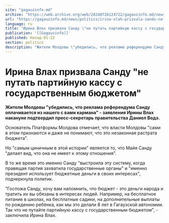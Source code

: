 ```yaml
---
site: "gagauzinfo.md"
archive: "https://web.archive.org/web/20240726124722/gagauzinfo.md/news/politics/irina-vlah-prizvala-sandu-ne-putat-partiinuyu-kassu-s-gosudarstvennim-byudzhetom"
url: "https://gagauzinfo.md/news/politics/irina-vlah-prizvala-sandu-ne-putat-partiinuyu-kassu-s-gosudarstvennim-byudzhetom"
language: ru
title: "Ирина Влах призвала Санду \"не путать партийную кассу с государственным бюджетом\""
publication: '[[Gagauzinfo]]'
published: Назад-01-22
section: politics
description: "Жители Молдовы \"убедились, что реклама референдума Санду оплачивается из нашего с вами кармана\" - заявления Ирины Влах накануне подтвердил пресс-секретарь правительства Даниел Водэ."
---
```


# Ирина Влах призвала Санду "не путать партийную кассу с государственным бюджетом"

**Жители Молдовы "убедились, что реклама референдума Санду оплачивается из нашего с вами кармана" - заявления Ирины Влах накануне подтвердил пресс-секретарь правительства Даниел Водэ.**

Основатель Платформы Молдова отмечает, что власти Молдовы "сами в этом признаются и даже не понимают, что это незаконная растрата бюджета".

Но "самым циничным в этой истории" является то, что Майя Санду "делает вид, что она не имеет к этому отношения".

В то же время это именно Санду "выстроила эту систему, когда правящая партия захватила государственные органы" и "именно президент использует бюджетные деньги в своих интересах", подчеркнула политик.

"Госпожа Санду, хочу вам напомнить, что бюджет - это деньги народа и тратить их вы обязаны в интересах людей. Например, на бесплатное питание в школах, на бесплатные садики, на дополнительные выплаты по рождению ребёнка, как мы это делали 8 лет в Гагаузской автономии. Так что не путайте партийную кассу с государственным бюджетом", - заключила Ирина Влах.